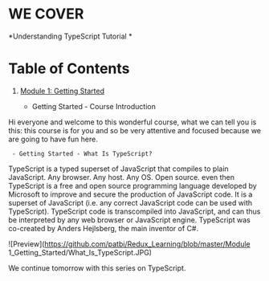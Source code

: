 # WE COVER

*Understanding TypeScript Tutorial *

# Table of Contents


1. [Module 1: Getting Started]()

	 - Getting Started - Course Introduction
	 
Hi everyone and welcome to this wonderful course, what we can tell you is this: this course is for you and so be very attentive and focused because we are going to have fun here.


	 - Getting Started - What Is TypeScript?

TypeScript is a typed superset of JavaScript that compiles to plain JavaScript. 
Any browser. Any host. Any OS. Open source. even then TypeScript is a free and open source programming language developed by Microsoft to improve and secure the production of JavaScript code. It is a superset of JavaScript (i.e. any correct JavaScript code can be used with TypeScript). TypeScript code is transcompiled into JavaScript, and can thus be interpreted by any web browser or JavaScript engine. TypeScript was co-created by Anders Hejlsberg, the main inventor of C#.

![Preview](https://github.com/patbi/Redux_Learning/blob/master/Module 1_Getting_Started/What_Is_TypeScript.JPG)

We continue tomorrow with this series on TypeScript.
